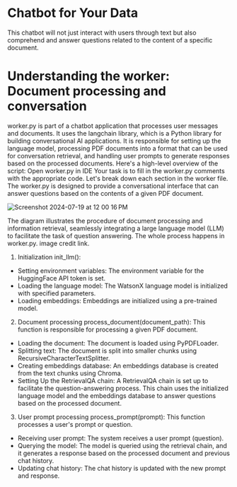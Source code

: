 # Chatbot for Your Data
This chatbot will not just interact with users through text but also comprehend and answer questions related to the content of a specific document.


# Understanding the worker: Document processing and conversation

worker.py is part of a chatbot application that processes user messages and documents. It uses the langchain library, which is a Python library for building
conversational AI applications. It is responsible for setting up the language model, processing PDF documents into a format that can be used for conversation
retrieval, and handling user prompts to generate responses based on the processed documents. Here's a high-level overview of the script:
Open worker.py in IDE
Your task is to fill in the worker.py comments with the appropriate code.
Let's break down each section in the worker file.
The worker.py is designed to provide a conversational interface that can answer questions based on the contents of a given PDF document.


![Screenshot 2024-07-19 at 12 00 16 PM](https://github.com/user-attachments/assets/8f8e385d-f8bc-41fa-9437-31287e897339)


The diagram illustrates the procedure of document processing and information retrieval, seamlessly integrating a large language model (LLM) to facilitate the task
of question answering. The whole process happens in worker.py. image credit link.
1. Initialization init_llm():
  - Setting environment variables: The environment variable for the HuggingFace API token is set.
  - Loading the language model: The WatsonX language model is initialized with specified parameters.
  - Loading embeddings: Embeddings are initialized using a pre-trained model.
2. Document processing process_document(document_path):
This function is responsible for processing a given PDF document.
  - Loading the document: The document is loaded using PyPDFLoader.
  - Splitting text: The document is split into smaller chunks using RecursiveCharacterTextSplitter.
  - Creating embeddings database: An embeddings database is created from the text chunks using Chroma.
  - Setting Up the RetrievalQA chain: A RetrievalQA chain is set up to facilitate the question-answering process. This chain uses the initialized language
model and the embeddings database to answer questions based on the processed document.
3. User prompt processing process_prompt(prompt):
This function processes a user's prompt or question.
  - Receiving user prompt: The system receives a user prompt (question).
  - Querying the model: The model is queried using the retrieval chain, and it generates a response based on the processed document and previous chat
history.
  - Updating chat history: The chat history is updated with the new prompt and response.
